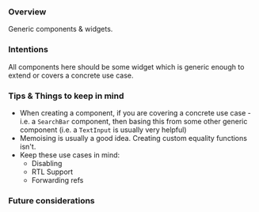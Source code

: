 ### Overview

Generic components & widgets.

### Intentions

All components here should be some widget which is generic enough to extend or covers a concrete use case.

### Tips & Things to keep in mind

- When creating a component, if you are covering a concrete use case - i.e. a `SearchBar` component, then basing this from some other generic component (i.e. a `TextInput` is usually very helpful)
- Memoising is usually a good idea. Creating custom equality functions isn't.
- Keep these use cases in mind:
  - Disabling
  - RTL Support
  - Forwarding refs

### Future considerations

